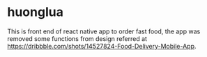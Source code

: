 # huonglua
This is front end of react native app to order fast food, the app was removed some functions from design referred at https://dribbble.com/shots/14527824-Food-Delivery-Mobile-App.
